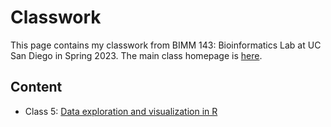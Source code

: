 # Classwork

This page contains my classwork from BIMM 143: Bioinformatics Lab at UC San Diego in Spring 2023. The main class homepage is [here](https://labbioinfo.org).

## Content

-   Class 5: [Data exploration and visualization in R](https://github.com/BIMM143-student/bimm143/blob/main/class05/class_05.md)

